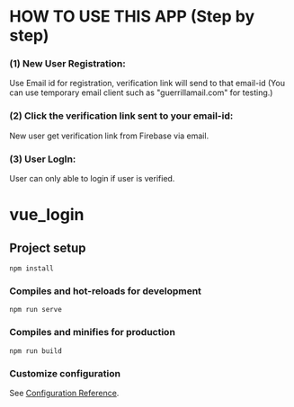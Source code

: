 # HOW TO USE THIS APP (Step by step)
### (1) New User Registration: 
Use Email id for registration, verification link will send to that email-id (You can use temporary email client such as "guerrillamail.com" for testing.)
### (2) Click the verification link sent to your email-id:
New user get verification link from Firebase via email.
### (3) User LogIn:
User can only able to login if user is verified.
# vue_login

## Project setup
```
npm install
```

### Compiles and hot-reloads for development
```
npm run serve
```

### Compiles and minifies for production
```
npm run build
```

### Customize configuration
See [Configuration Reference](https://cli.vuejs.org/config/).
